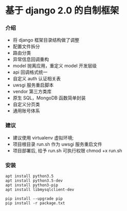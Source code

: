 # 基于 django 2.0 的自制框架


### 介绍
* 将 django 框架目录结构做了调整
* 配置文件拆分
* 路由分类
* 异常信息回调重构
* model 抛离应用，重定义 model 开发层级
* api 回调格式统一
* 自定义 auth 认证相关表
* uwsgi 服务重启脚本
* vendor 第三方类库
* 原生 SQL，MongoDB 函数简单封装
* 自定义分页类
* 通用账号体系


###  建议
* 建议使用 virtualenv 虚拟环境;
* 项目根目录 run.sh 作为 uwsgi 服务重启文件
* 项目部署后, 给予 run.sh 可执行权限 chmod +x run.sh

### 安装

```
apt install python3.5
apt install python3.5-dev
apt install python3-pip
apt install libmysqlclient-dev

pip install --upgrade pip
pip install -r package.txt
```


